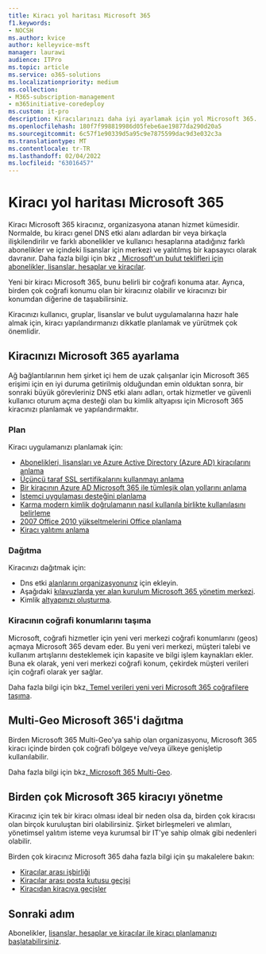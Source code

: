 ```yaml
---
title: Kiracı yol haritası Microsoft 365
f1.keywords:
- NOCSH
ms.author: kvice
author: kelleyvice-msft
manager: laurawi
audience: ITPro
ms.topic: article
ms.service: o365-solutions
ms.localizationpriority: medium
ms.collection:
- M365-subscription-management
- m365initiative-coredeploy
ms.custom: it-pro
description: Kiracılarınızı daha iyi ayarlamak için yol Microsoft 365.
ms.openlocfilehash: 180f7f998819986d05febe6ae19877da290d20a5
ms.sourcegitcommit: 6c57f1e90339d5a95c9e7875599dac9d3e032c3a
ms.translationtype: MT
ms.contentlocale: tr-TR
ms.lasthandoff: 02/04/2022
ms.locfileid: "63016457"
---
```

# <a name="tenant-roadmap-for-microsoft-365"></a>Kiracı yol haritası Microsoft 365

Kiracı Microsoft 365 kiracınız, organizasyona atanan hizmet kümesidir. Normalde, bu kiracı genel DNS etki alanı adlardan bir veya birkaçla ilişkilendirilır ve farklı abonelikler ve kullanıcı hesaplarına atadığınız farklı abonelikler ve içindeki lisanslar için merkezi ve yalıtılmış bir kapsayıcı olarak davranır. Daha fazla bilgi için bkz [. Microsoft'un bulut teklifleri için abonelikler, lisanslar, hesaplar ve kiracılar](subscriptions-licenses-accounts-and-tenants-for-microsoft-cloud-offerings.md).

Yeni bir kiracı Microsoft 365, bunu belirli bir coğrafi konuma atar. Ayrıca, birden çok coğrafi konumu olan bir kiracınız olabilir ve kiracınızı bir konumdan diğerine de taşıabilirsiniz.

Kiracınızı kullanıcı, gruplar, lisanslar ve bulut uygulamalarına hazır hale almak için, kiracı yapılandırmanızı dikkatle planlamak ve yürütmek çok önemlidir.

## <a name="set-up-your-microsoft-365-tenant"></a>Kiracınızı Microsoft 365 ayarlama

Ağ bağlantılarının hem şirket içi hem de uzak çalışanlar için Microsoft 365 erişimi için en iyi duruma getirilmiş olduğundan emin olduktan sonra, bir sonraki büyük görevleriniz DNS etki alanı adları, ortak hizmetler ve güvenli kullanıcı oturum açma desteği olan bu kimlik altyapısı için Microsoft 365 kiracınızı planlamak ve yapılandırmaktır.

### <a name="plan"></a>Plan

Kiracı uygulamanızı planlamak için:

- [Abonelikleri, lisansları ve Azure Active Directory (Azure AD) kiracılarını anlama](subscriptions-licenses-accounts-and-tenants-for-microsoft-cloud-offerings.md)
- [Üçüncü taraf SSL sertifikalarını kullanmayı anlama](plan-for-third-party-ssl-certificates.md)
- [Bir kiracının Azure AD Microsoft 365 ile tümleşik olan yollarını anlama](integrated-apps-and-azure-ads.md)
- [İstemci uygulaması desteğini planlama](microsoft-365-client-support-certificate-based-authentication.md)
- [Karma modern kimlik doğrulamanın nasıl kullanıla birlikte kullanılasını belirleme](hybrid-modern-auth-overview.md)
- [2007 Office 2010 yükseltmelerini Office planlama](plan-upgrade-previous-versions-office.md)
- [Kiracı yalıtımı anlama](/compliance/assurance/microsoft-365-isolation-controls)

### <a name="deploy"></a>Dağıtma

Kiracınızı dağıtmak için: 

- Dns etki [alanlarını organizasyonunız](../admin/setup/add-domain.md) için ekleyin.
- Aşağıdaki [kılavuzlarda yer alan kurulum Microsoft 365 yönetim merkezi](setup-guides-for-microsoft-365.md).
- Kimlik [altyapınızı oluşturma](deploy-identity-solution-overview.md).

### <a name="move-a-tenants-geographic-locations"></a>Kiracının coğrafi konumlarını taşıma

Microsoft, coğrafi hizmetler için yeni veri merkezi coğrafi konumlarını (geos) açmaya Microsoft 365 devam eder. Bu yeni veri merkezi, müşteri talebi ve kullanım artışlarını desteklemek için kapasite ve bilgi işlem kaynakları ekler. Buna ek olarak, yeni veri merkezi coğrafi konum, çekirdek müşteri verileri için coğrafi olarak yer sağlar.

Daha fazla bilgi için bkz[. Temel verileri yeni veri Microsoft 365 coğrafilere taşıma](moving-data-to-new-datacenter-geos.md).


## <a name="deploy-microsoft-365-multi-geo"></a>Multi-Geo Microsoft 365'i dağıtma

Birden Microsoft 365 Multi-Geo'ya sahip olan organizasyonu, Microsoft 365 kiracı içinde birden çok coğrafi bölgeye ve/veya ülkeye genişletip kullanılabilir.

Daha fazla bilgi için bkz[. Microsoft 365 Multi-Geo](microsoft-365-multi-geo.md).

## <a name="manage-multiple-microsoft-365-tenants"></a>Birden çok Microsoft 365 kiracıyı yönetme 

Kiracınız için tek bir kiracı olması ideal bir neden olsa da, birden çok kiracısı olan birçok kuruluştan biri olabilirsiniz. Şirket birleşmeleri ve alımları, yönetimsel yalıtım isteme veya kurumsal bir IT'ye sahip olmak gibi nedenleri olabilir.

Birden çok kiracınız Microsoft 365 daha fazla bilgi için şu makalelere bakın:

- [Kiracılar arası işbirliği](microsoft-365-inter-tenant-collaboration.md)
- [Kiracılar arası posta kutusu geçişi](cross-tenant-mailbox-migration.md)
- [Kiracıdan kiracıya geçişler](microsoft-365-tenant-to-tenant-migrations.md)

## <a name="next-step"></a>Sonraki adım

Abonelikler, [lisanslar, hesaplar ve kiracılar ile kiracı planlamanızı başlatabilirsiniz](subscriptions-licenses-accounts-and-tenants-for-microsoft-cloud-offerings.md).